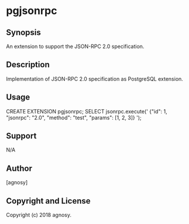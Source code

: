 pgjsonrpc
=========

Synopsis
--------

  An extension to support the JSON-RPC 2.0 specification.

Description
-----------

Implementation of JSON-RPC 2.0 specification as PostgreSQL extension.

Usage
-----

  CREATE EXTENSION pgjsonrpc;
  SELECT jsonrpc.execute('
    {"id": 1, "jsonrpc": "2.0", "method": "test", "params": [1, 2, 3]}
  ');

Support
-------

  N/A

Author
------

[agnosy]

Copyright and License
---------------------

Copyright (c) 2018 agnosy.

